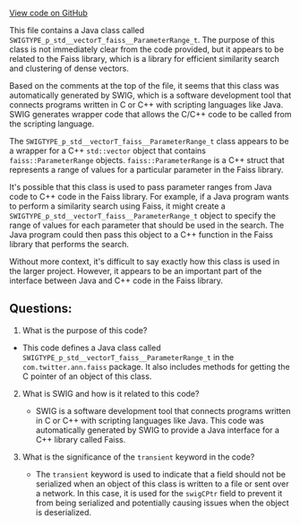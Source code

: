 [View code on GitHub](https://github.com/misbahsy/the-algorithm/ann/src/main/java/com/twitter/ann/faiss/swig/SWIGTYPE_p_std__vectorT_faiss__ParameterRange_t.java)

This file contains a Java class called `SWIGTYPE_p_std__vectorT_faiss__ParameterRange_t`. The purpose of this class is not immediately clear from the code provided, but it appears to be related to the Faiss library, which is a library for efficient similarity search and clustering of dense vectors. 

Based on the comments at the top of the file, it seems that this class was automatically generated by SWIG, which is a software development tool that connects programs written in C or C++ with scripting languages like Java. SWIG generates wrapper code that allows the C/C++ code to be called from the scripting language. 

The `SWIGTYPE_p_std__vectorT_faiss__ParameterRange_t` class appears to be a wrapper for a C++ `std::vector` object that contains `faiss::ParameterRange` objects. `faiss::ParameterRange` is a C++ struct that represents a range of values for a particular parameter in the Faiss library. 

It's possible that this class is used to pass parameter ranges from Java code to C++ code in the Faiss library. For example, if a Java program wants to perform a similarity search using Faiss, it might create a `SWIGTYPE_p_std__vectorT_faiss__ParameterRange_t` object to specify the range of values for each parameter that should be used in the search. The Java program could then pass this object to a C++ function in the Faiss library that performs the search. 

Without more context, it's difficult to say exactly how this class is used in the larger project. However, it appears to be an important part of the interface between Java and C++ code in the Faiss library.
## Questions: 
 1. What is the purpose of this code?
   - This code defines a Java class called `SWIGTYPE_p_std__vectorT_faiss__ParameterRange_t` in the `com.twitter.ann.faiss` package. It also includes methods for getting the C pointer of an object of this class.

2. What is SWIG and how is it related to this code?
   - SWIG is a software development tool that connects programs written in C or C++ with scripting languages like Java. This code was automatically generated by SWIG to provide a Java interface for a C++ library called Faiss.

3. What is the significance of the `transient` keyword in the code?
   - The `transient` keyword is used to indicate that a field should not be serialized when an object of this class is written to a file or sent over a network. In this case, it is used for the `swigCPtr` field to prevent it from being serialized and potentially causing issues when the object is deserialized.